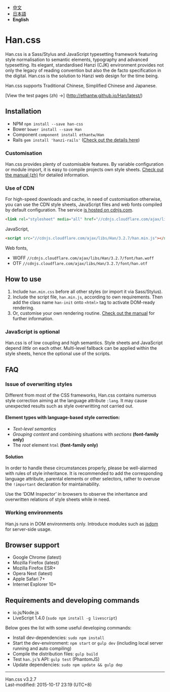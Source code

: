 
- [中文](https://github.com/ethantw/Han/blob/master/README.md)
- [日本語](https://github.com/ethantw/Han/blob/master/README-ja.md)
- <b>English</b>


Han.css
=======

Han.css is a Sass/Stylus and JavaScript typesetting framework featuring style normalisation to semantic elements, typography and advanced typesetting. Its elegant, standardised Hanzi (CJK) environment provides not only the legacy of reading convention but also the de facto specification in the digital. Han.css is the solution to Hanzi web design for the time being.

Han.css supports Traditional Chinese, Simplified Chinese and Japanese.

[View the test pages (zh) →]
(http://ethantw.github.io/Han/latest/)

## Installation
- NPM `npm install --save han-css`
- Bower `bower install --save Han`
- Component `component install ethantw/Han`
- Rails `gem install 'hanzi-rails'` ([Check out the details here](https://github.com/billy3321/hanzi-rails))

### Customisation
Han.css provides plenty of customisable features. By variable configuration or module import, it is easy to compile projects own style sheets. [Check out the manual (zh)][api] for detailed information.

[api]: http://css.hanzi.co/manual/sass-api

### Use of CDN
For high-speed downloads and cache, in need of customisation otherwise, you can use the CDN style sheets, JavaScript files and web fonts compiled by default configuration. The service [is hosted on cdnjs.com][cdnjs].

[cdnjs]: http://cdnjs.com/libraries/han

````html
<link rel="stylesheet" media="all" href="//cdnjs.cloudflare.com/ajax/libs/Han/3.2.7/han.min.css">
````

JavaScript,

````html
<script src="//cdnjs.cloudflare.com/ajax/libs/Han/3.2.7/han.min.js"></script>
````

Web fonts,

- WOFF `//cdnjs.cloudflare.com/ajax/libs/Han/3.2.7/font/han.woff`
- OTF `//cdnjs.cloudflare.com/ajax/libs/Han/3.2.7/font/han.otf`

## How to use

1. Include `han.min.css` before all other styles (or import it via Sass/Stylus).
2. Include the script file, `han.min.js`, according to own requirements. Then add the class name `han-init` onto `<html>` tag to activate DOM-ready rendering.
3. Or, customise your own rendering routine. [Check out the manual][rendering] for further information.

[rendering]: http://css.hanzi.co/manual/js-api#rendering

### JavaScript is optional
Han.css is of low coupling and high semantics. Style sheets and JavaScript depend *little* on each other. Multi-level fallback can be applied within the style sheets, hence the optional use of the scripts.

## FAQ
### Issue of overwriting styles
Different from most of the CSS frameworks, Han.css contains numerous style correction aiming at the language attribute `:lang`. It may cause unexpected results such as style overwritting not carried out.

#### Element types with language-based style correction:
- <i>Text-level semantics</i>
- <i>Grouping content</i> and combining situations with <i>sections</i> **(font-family only)**
- The <i>root</i> element `html` **(font-family only)**

#### Solution
In order to handle these circumstances properly, please be well-alarmed with rules of style inheritance. It is recommended to add the corresponding language attribute, parental elements or other selectors, rather to overuse the `!important` declaration for maintainability.

Use the ‘DOM Inspector’ in browsers to observe the inheritance and overwritten relations of style sheets while in need.

### Working environments
Han.js runs in DOM environments only. Introduce modules such as [jsdom] for server-side usage.

[jsdom]: https://github.com/tmpvar/jsdom

## Browser support

- Google Chrome (latest)
- Mozilla Firefox (latest)
- Mozilla Firefox ESR+
- Opera Next (latest)
- Apple Safari 7+
- Internet Explorer 10+

## Requirements and developing commands

- io.js/Node.js
- LiveScript 1.4.0 (`sudo npm install -g livescript`)

Below goes the list with some useful developing commands:

- Install dev-dependencies: `sudo npm install`
- Start the dev-environment: `npm start` or `gulp dev` (including local server running and auto compiling)
- Compile the distribution files: `gulp build`
- Test `han.js`‘s API: `gulp test` (PhantomJS)
- Update dependencies: `sudo npm update && gulp dep`

* * *
Han.css v3.2.7  
Last-modified: 2015-10-17 23:19 (UTC+8)

